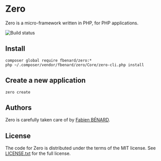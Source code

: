 Zero
====

Zero is a micro-framework written in PHP, for PHP applications.

![Build status](https://circleci.com/gh/fbenard/zero/tree/master.svg?style=shield&circle-token=78096b1f781cc4fccd2d99a7d17328b79dbf73ce)


## Install

```
composer global require fbenard/zero:*
php ~/.composer/vendor/fbenard/zero/Core/zero-cli.php install
```


## Create a new application

```
zero create
```


## Authors

Zero is carefully taken care of by [Fabien BÉNARD](http://fabienbenard.com).


## License

The code for Zero is distributed under the terms of the MIT license. See [LICENSE.txt](LICENSE.txt) for the full license.
